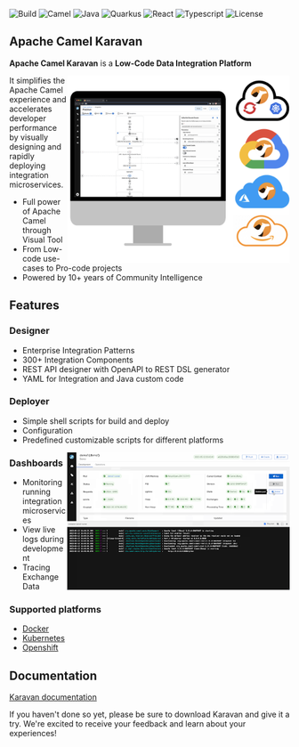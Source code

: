 ![Build](https://img.shields.io/badge/Build_with-Fun-blue.svg?style=for-the-badge)
![Camel](https://img.shields.io/badge/-Camel-blue.svg?style=for-the-badge&)
![Java](https://img.shields.io/badge/-Java-blue.svg?style=for-the-badge&logo=java)
![Quarkus](https://img.shields.io/badge/-Quarkus-blue.svg?style=for-the-badge&logo=quarkus)
![React](https://img.shields.io/badge/-React-blue.svg?style=for-the-badge&logo=react)
![Typescript](https://img.shields.io/badge/-Typescript-blue.svg?style=for-the-badge&logo=typescript)
![License](https://img.shields.io/badge/License-Apache-blue.svg?style=for-the-badge&logo=apache)

## Apache Camel Karavan 

**Apache Camel Karavan** is a **Low-Code Data Integration Platform** 

<img align="right" width="400" src="images/karavan-clouds-large.png">


It simplifies the Apache Camel experience and accelerates developer performance by visually designing and rapidly deploying integration microservices.

* Full power of Apache Camel through Visual Tool
* From Low-code use-cases to Pro-code projects
* Powered by 10+ years of Community Intelligence

## Features

### Designer

* Enterprise Integration Patterns
* 300+ Integration Components 
* REST API designer with OpenAPI to REST DSL generator
* YAML for Integration and Java custom code

### Deployer
* Simple shell scripts for build and deploy
* Configuration 
* Predefined customizable scripts for different platforms

<img align="right" width="400" src="images/karavan-dashboard.png">

### Dashboards

* Monitoring running integration microservices
* View live logs during development
* Tracing Exchange Data 

### Supported platforms
* [Docker](docs/WEB_DOCKER.md)
* [Kubernetes](docs/WEB_KUBERNETES.md)
* [Openshift](docs/WEB_OPENSHIFT.md)

## Documentation
[Karavan documentation](docs/README.md)

If you haven't done so yet, please be sure to download Karavan and give it a try. We're excited to receive your feedback and learn about your experiences!
